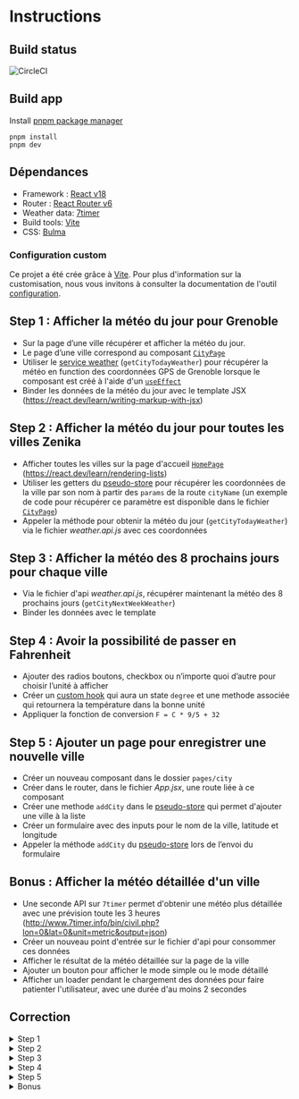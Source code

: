 # Instructions

## Build status

![CircleCI](https://img.shields.io/circleci/build/github/Zenika/grenoble-hands-on-react)

## Build app

Install [pnpm package manager](https://pnpm.io/fr/installation)

```
pnpm install
pnpm dev
```

## Dépendances

- Framework : [React v18](https://github.com/facebook/react)
- Router : [React Router v6](https://github.com/ReactTraining/react-router)
- Weather data: [7timer](http://www.7timer.info/)
- Build tools: [Vite](https://vitejs.dev/)
- CSS: [Bulma](https://bulma.io/documentation/)

### Configuration custom

Ce projet a été crée grâce à [Vite](https://vitejs.dev/).
Pour plus d'information sur la customisation, nous vous invitons à consulter la documentation de l'outil [configuration](https://vitejs.dev/config/).

## Step 1 : Afficher la météo du jour pour Grenoble

- Sur la page d’une ville récupérer et afficher la météo du jour.
- Le page d’une ville correspond au composant [`CityPage`](./src/pages/city/CityPage.jsx)
- Utiliser le [service weather](./src/api/weather.api.js) (`getCityTodayWeather`) pour récupérer la météo en function des coordonnées GPS de Grenoble lorsque le composant est créé à l'aide d'un [`useEffect`](https://react.dev/learn/lifecycle-of-reactive-effects)
- Binder les données de la météo du jour avec le template JSX (https://react.dev/learn/writing-markup-with-jsx)

## Step 2 : Afficher la météo du jour pour toutes les villes Zenika

- Afficher toutes les villes sur la page d'accueil [`HomePage`](./src/pages/home/HomePage.jsx) (https://react.dev/learn/rendering-lists)
- Utiliser les getters du [pseudo-store](./src/store/Store.js) pour récupérer les coordonnées de la ville par son nom à partir des `params` de la route `cityName` (un exemple de code pour récupérer ce paramètre est disponible dans le fichier [`CityPage`](./src/pages/city/CityPage.jsx))
- Appeler la méthode pour obtenir la météo du jour (`getCityTodayWeather`) via le fichier _weather.api.js_ avec ces coordonnées

## Step 3 : Afficher la météo des 8 prochains jours pour chaque ville

- Via le fichier d'api _weather.api.js_, récupérer maintenant la météo des 8 prochains jours (`getCityNextWeekWeather`)
- Binder les données avec le template

## Step 4 : Avoir la possibilité de passer en Fahrenheit

- Ajouter des radios boutons, checkbox ou n’importe quoi d’autre pour choisir l’unité à afficher
- Créer un [custom hook](https://react.dev/learn/reusing-logic-with-custom-hooks) qui aura un state `degree` et une methode associée qui retournera la température dans la bonne unité
- Appliquer la fonction de conversion `F = C * 9/5 + 32`

## Step 5 : Ajouter un page pour enregistrer une nouvelle ville

- Créer un nouveau composant dans le dossier `pages/city`
- Créer dans le router, dans le fichier _App.jsx_, une route liée à ce composant
- Créer une methode `addCity` dans le [pseudo-store](./src/store/Store.js) qui permet d'ajouter une ville à la liste
- Créer un formulaire avec des inputs pour le nom de la ville, latitude et longitude
- Appeler la méthode `addCity` du [pseudo-store](./src/store/Store.js) lors de l’envoi du formulaire

## Bonus : Afficher la météo détaillée d'un ville

- Une seconde API sur `7timer` permet d'obtenir une météo plus détaillée avec une prévision toute les 3 heures (http://www.7timer.info/bin/civil.php?lon=0&lat=0&unit=metric&output=json)
- Créer un nouveau point d'entrée sur le fichier d'api pour consommer ces données
- Afficher le résultat de la météo détaillée sur la page de la ville
- Ajouter un bouton pour afficher le mode simple ou le mode détaillé
- Afficher un loader pendant le chargement des données pour faire patienter l'utilisateur, avec une durée d'au moins 2 secondes

## Correction

<details>
  <summary>Step 1</summary>
  https://github.com/Zenika/grenoble-hands-on-react/compare/step0...step1
</details>

<details>
  <summary>Step 2</summary>
  https://github.com/Zenika/grenoble-hands-on-react/compare/step1...step2
</details>

<details>
  <summary>Step 3</summary>
  https://github.com/Zenika/grenoble-hands-on-react/compare/step2...step3
</details>

<details>
  <summary>Step 4</summary>
  https://github.com/Zenika/grenoble-hands-on-react/compare/step3...step4
</details>

<details>
  <summary>Step 5</summary>
  https://github.com/Zenika/grenoble-hands-on-react/compare/step4...step5
</details>

<details>
  <summary>Bonus</summary>
  https://github.com/Zenika/grenoble-hands-on-react/compare/step5...bonus
</details>
